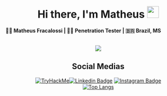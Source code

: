 
<div align="center">
  <h1>Hi there, I'm Matheus <img src="https://media.giphy.com/media/hvRJCLFzcasrR4ia7z/giphy.gif" width="32px"></h1>
</div>

<!--
**pleasematheus/pleasematheus** is a ✨ _special_ ✨ repository because its `README.md` (this file) appears on your GitHub profile.

Here are some ideas to get you started:

- 🔭 I’m currently working on ...
- 🌱 I’m currently learning ...
- 👯 I’m looking to collaborate on ...
- 🤔 I’m looking for help with ...
- 💬 Ask me about ...
- 📫 How to reach me: ...
- 😄 Pronouns: ...
- ⚡ Fun fact: ...
-->

<b>🍷🗿 Matheus Fracalossi | 🐱‍💻 Penetration Tester | 🇧🇷 Brazil, MS </b><br><br>
<div align="center">
	<img src="https://media.giphy.com/media/WiM5K1e9MtEic/giphy.gif">
</div>

<div align="center">
	<h2>Social Medias</h2>
</div>

[<p align="center">
<img src="https://tryhackme-badges.s3.amazonaws.com/pleasematheus.png" alt="TryHackMe">![Linkedin Badge](https://img.shields.io/badge/-LinkedIn-blue?style=flat-square&logo=Linkedin&logoColor=white&link=https://www.linkedin.com/in/matheusfracalossi)](https://www.linkedin.com/in/matheusfracalossi) [![Instagram Badge](https://img.shields.io/badge/Instagram-E4405F?style=for-the-badge&logo=instagram&logoColor=white&link=https://www.instagram.com/pleasematheus)](https://www.instagram.com/pleasematheus)<br>
[![Top Langs](https://github-readme-stats.vercel.app/api/top-langs/?username=pleasematheus&langs_count=5)](https://github.com/pleasematheus/github-readme-stats)
</p>
